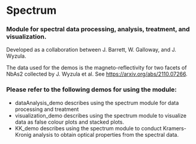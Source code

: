 # Spectrum
### Module for spectral data processing, analysis, treatment, and visualization.

Developed as a collaboration between J. Barrett, W. Galloway, and J. Wyzula.

The data used for the demos is the magneto-reflectivity for two facets of NbAs2 collected by J. Wyzula et al. See https://arxiv.org/abs/2110.07266.

### Please refer to the following demos for using the module:

- dataAnalysis_demo describes using the spectrum module for data processing and treatment
- visualization_demo describes using the spectrum module to visualize data as false colour plots and stacked plots.
- KK_demo describes using the spectrum module to conduct Kramers-Kronig analysis to obtain optical properties from the spectral data.
